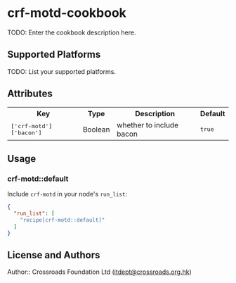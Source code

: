# crf-motd-cookbook

TODO: Enter the cookbook description here.

## Supported Platforms

TODO: List your supported platforms.

## Attributes

<table>
  <tr>
    <th>Key</th>
    <th>Type</th>
    <th>Description</th>
    <th>Default</th>
  </tr>
  <tr>
    <td><tt>['crf-motd']['bacon']</tt></td>
    <td>Boolean</td>
    <td>whether to include bacon</td>
    <td><tt>true</tt></td>
  </tr>
</table>

## Usage

### crf-motd::default

Include `crf-motd` in your node's `run_list`:

```json
{
  "run_list": [
    "recipe[crf-motd::default]"
  ]
}
```

## License and Authors

Author:: Crossroads Foundation Ltd (<itdept@crossroads.org.hk>)

